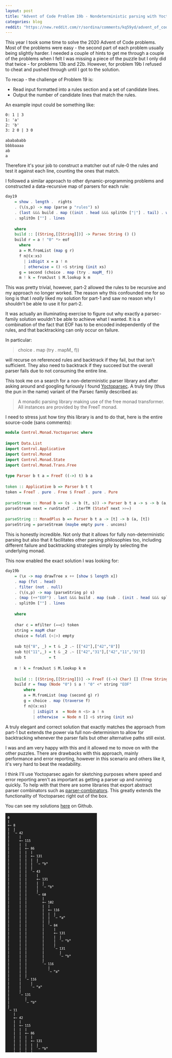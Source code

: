 ```yaml
---
layout: post
title: "Advent of Code Problem 19b - Nondeterministic parsing with Yoctoparsec"
categories: blog
reddit: "https://new.reddit.com/r/sordina/comments/kq59yd/advent_of_code_problem_19b_nondeterministic/"
---
```


This year I took some time to solve the 2020 Advent of Code problems. Most of
the problems were easy - the second part of each problem usually being slightly
harder. I needed a couple of hints to get me through a couple of the problems
when I felt I was missing a piece of the puzzle but I only did that twice - for
problems 13b and 22b. However, for problem 19b I refused to cheat and pushed
through until I got to the solution.

<!--more-->

To recap - the challenge of Problem 19 is:

* Read input formatted into a rules section and a set of candidate lines.
* Output the number of candidate lines that match the rules.

An example input could be something like:

```
0: 1 | 3
1: 'a'
2: 'b'
3: 2 0 | 3 0

ababababb
bbbbaaaa
ab
a
```

Therefore it's your job to construct a matcher out of rule-0 the rules and test
it against each line, counting the ones that match.

I followed a similar approach to other dynamic-programming problems and constructed
a data-recursive map of parsers for each rule:

```haskell
day19
    = show . length .  rights
    . (\(s,p) -> map (parse p "rules") s)
    . (last &&& build . map ((init . head &&& splitOn ["|"] . tail) . words) .  head)
    . splitOn [""] . lines

    where
    build :: [(String,[[String]])] -> Parsec String () ()
    build r = a ! "0" *> eof
      where
      a = M.fromList (map g r)
      f n@(x:xs)
        | isDigit x = a ! n
        | otherwise = () <$ string (init xs)
      g = second (choice . map (try . mapM_ f))
      m ! k = fromJust $ M.lookup k m
```

This was pretty trivial, however, part-2 allowed the rules to be recursive and
my approach no longer worked. The reason why this confounded me for so long
is that I *really* liked my solution for part-1 and saw no reason why I shouldn't be
able to use it for part-2.

It was actually an illuminating exercise to figure out why exactly a parsec-family
solution wouldn't be able to achieve what I wanted. It is a combination of
the fact that EOF has to be encoded independently of the rules, and that backtracking
can only occur on failure.

In particular:

> choice . map (try . mapM_ f))

will recurse on referenced rules and backtrack if they fail, but that isn't sufficient.
They also need to backtrack if they succeed but the overall parser fails due to not
consuming the entire line.

This took me on a search for a non-deterministic parser library and after asking around
and googling furiously I found [Yoctoparsec](https://hackage.haskell.org/package/yoctoparsec).
A truly tiny (thus the pun in the name) variant of the Parsec family described as:

> A monadic parsing library making use of the free monad transformer. All instances are provided by the FreeT monad.

I need to stress just how tiny this library is and to do that, here is the entire source-code (sans comments):

```haskell
module Control.Monad.Yoctoparsec where

import Data.List
import Control.Applicative
import Control.Monad
import Control.Monad.State
import Control.Monad.Trans.Free

type Parser b t a = FreeT ((->) t) b a

token :: Applicative b => Parser b t t
token = FreeT . pure . Free $ FreeT . pure . Pure

parseStream :: Monad b => (s -> b (t, s)) -> Parser b t a -> s -> b (a, s)
parseStream next = runStateT . iterTM (StateT next >>=)

parseString :: MonadPlus b => Parser b t a -> [t] -> b (a, [t])
parseString = parseStream (maybe empty pure . uncons)
```

This is honestly incredible. Not only that it allows for fully non-deterministic parsing
but also that it facilitates other parsing philosophies too, including different failure
and backtracking strategies simply by selecting the underlying monad.

This now enabled the exact solution I was looking for:

```haskell
day19b
    = (\x -> map drawTree x ++ [show $ length x])
    . map (fst . head)
    . filter (not . null)
    . (\(s,p) -> map (parseString p) s)
    . (map (++"EOF") . last &&& build . map (sub . (init . head &&& splitOn ["|"] . tail) . words) .  head)
    . splitOn [""] . lines

    where

    char c = mfilter (==c) token
    string = mapM char
    choice = foldl (<|>) empty

    sub t@("8", _) = t & _2 .~ [["42"],["42","8"]]
    sub t@("11",_) = t & _2 .~ [["42","31"],["42","11","31"]]
    sub t          = t

    m ! k = fromJust $ M.lookup k m

    build :: [(String,[[String]])] -> FreeT ((->) Char) [] (Tree String)
    build r = fmap (Node "0") $ a ! "0" <* string "EOF"
        where
        a = M.fromList (map (second g) r)
        g = choice . map (traverse f)
        f n@(x:xs)
            | isDigit x  = Node n <$> a ! n
            | otherwise  = Node n [] <$ string (init xs)
```

A truly elegant and correct solution that exactly matches the approach from part-1
but extends the power via full non-determinism to allow for backtracking whenever
the parser fails but other alternative paths still exist.

I was and am very happy with this and it allowed me to move on with the other
puzzles. There are drawbacks with this approach, mainly performance and error reporting,
however in this scenario and others like it, it's very hard to beat the readability.

I think I'll use Yoctoparsec again for sketching purposes where speed and error reporting
aren't as important as getting a parser up and running quickly. To help with that there
are some libraries that export abstract parser combinators such as
[parser-combinators](https://hackage.haskell.org/package/parser-combinators). This greatly
extends the functionality of Yoctoparsec right out of the box.


You can see my solutions [here](https://github.com/sordina/advent2020#advent-of-code-2020-solutions) on Github.

<img src="/images/19b/tree.png" class="image" />


